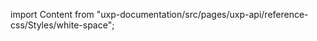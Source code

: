 
import Content from "uxp-documentation/src/pages/uxp-api/reference-css/Styles/white-space";

<Content query="product=photoshop"/>
